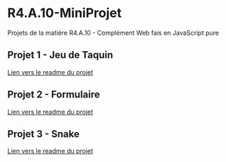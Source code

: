 # R4.A.10-MiniProjet

Projets de la matière R4.A.10 - Complément Web fais en JavaScript pure

## Projet 1 - Jeu de Taquin

[Lien vers le readme du projet](/Taquin/Taquin.md)

## Projet 2 - Formulaire

[Lien vers le readme du projet](/Formulaire/Formulaire.md)

## Projet 3 - Snake

[Lien vers le readme du projet](/Snake/Snake.md)
